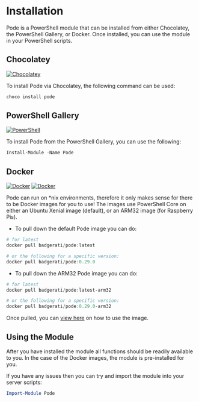 # Installation

Pode is a PowerShell module that can be installed from either Chocolatey, the PowerShell Gallery, or Docker. Once installed, you can use the module in your PowerShell scripts.

## Chocolatey

[![Chocolatey](https://img.shields.io/chocolatey/dt/pode.svg?label=Downloads&colorB=a1301c)](https://chocolatey.org/packages/pode)

To install Pode via Chocolatey, the following command can be used:

```powershell
choco install pode
```

## PowerShell Gallery

[![PowerShell](https://img.shields.io/powershellgallery/dt/pode.svg?label=Downloads&colorB=085298)](https://www.powershellgallery.com/packages/Pode)

To install Pode from the PowerShell Gallery, you can use the following:

```powershell
Install-Module -Name Pode
```

## Docker

[![Docker](https://img.shields.io/docker/stars/badgerati/pode.svg?label=Stars)](https://hub.docker.com/r/badgerati/pode/)
[![Docker](https://img.shields.io/docker/pulls/badgerati/pode.svg?label=Pulls)](https://hub.docker.com/r/badgerati/pode/)

Pode can run on *nix environments, therefore it only makes sense for there to be Docker images for you to use! The images use PowerShell Core on either an Ubuntu Xenial image (default), or an ARM32 image (for Raspberry Pis).

* To pull down the default Pode image you can do:

```powershell
# for latest
docker pull badgerati/pode:latest

# or the following for a specific version:
docker pull badgerati/pode:0.29.0
```

* To pull down the ARM32 Pode image you can do:

```powershell
# for latest
docker pull badgerati/pode:latest-arm32

# or the following for a specific version:
docker pull badgerati/pode:0.29.0-arm32
```

Once pulled, you can [view here](../Docker) on how to use the image.

## Using the Module

After you have installed the module all functions should be readily available to you. In the case of the Docker images, the module is pre-installed for you.

If you have any issues then you can try and import the module into your server scripts:

```powershell
Import-Module Pode
```
